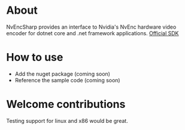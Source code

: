 # About

NvEncSharp provides an interface to Nvidia's NvEnc hardware video encoder for
dotnet core and .net framework applications. [Official SDK](https://developer.nvidia.com/nvidia-video-codec-sdk)

# How to use

* Add the nuget package (coming soon)
* Reference the sample code (coming soon)

# Welcome contributions

Testing support for linux and x86 would be great.